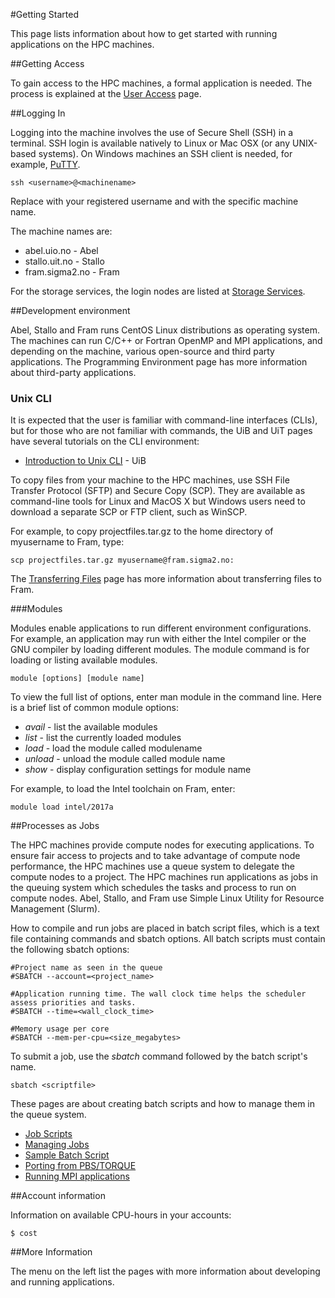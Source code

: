 #Getting Started

This page lists information about how to get started with running applications
on the HPC machines.

##Getting Access

To gain access to the HPC machines, a formal application is needed. The process
is explained at the [User Access](https://www.sigma2.no/node/36) page.

##Logging In

Logging into the machine involves the use of Secure Shell (SSH) in a terminal.
SSH login is available natively to Linux or Mac OSX (or any UNIX-based systems).
On Windows machines an SSH client is needed, for example, [PuTTY](http://putty.org).

    ssh <username>@<machinename>

Replace _<username>_ with your registered username and _<machinename>_ with the specific machine name.

The machine names are:

* abel.uio.no   - Abel
* stallo.uit.no - Stallo
* fram.sigma2.no - Fram

For the storage services, the login nodes are listed at [Storage Services](../storage/storageservices.md).

##Development environment

Abel, Stallo and Fram runs CentOS Linux distributions as operating system. The machines can run C/C++ or Fortran OpenMP and MPI applications, and depending on the machine, various open-source and third party applications. The Programming Environment page has more information about third-party applications.

### Unix CLI

It is expected that the user is familiar with command-line interfaces (CLIs), but for those who are not familiar with commands, the UiB and UiT pages have several tutorials on the CLI environment:

* [Introduction to Unix CLI](https://docs.hpc.uib.no/wiki/Introduction_to_Unix_CLI) - UiB

To copy files from your machine to the HPC machines, use SSH File Transfer Protocol (SFTP) and Secure Copy (SCP). They are available as command-line tools for Linux and MacOS X but Windows users need to download a separate SCP or FTP client, such as WinSCP.

For example, to copy projectfiles.tar.gz to the home directory of myusername to Fram, type:

    scp projectfiles.tar.gz myusername@fram.sigma2.no:

The [Transferring Files](../storage/file-transfering.md) page has more information about transferring files to Fram.

###Modules

Modules enable applications to run different environment configurations. For example, an application may run with either the Intel compiler or the GNU compiler by loading different modules. The module command is for loading or listing available modules.

    module [options] [module name]

To view the full list of options, enter man module in the command line. Here is a brief list of common module options:

* _avail_ - list the available modules
* _list_ - list the currently loaded modules
* _load  <module name>_ - load the module called modulename
* _unload  <module name>_ - unload the module called module name
* _show <module name>_  - display configuration settings for module name

For example, to load the Intel toolchain on Fram, enter:

    module load intel/2017a


##Processes as Jobs

The HPC machines provide compute nodes for executing applications. To ensure fair access to projects and to take advantage of compute node performance, the HPC machines use a queue system to delegate the compute nodes to a project. The HPC machines run applications as jobs in the queuing system which schedules the tasks and process to run on compute nodes. Abel, Stallo, and Fram use Simple Linux Utility for Resource Management (Slurm).

How to compile and run jobs are placed in batch script files, which is a text file containing commands and sbatch options.
All batch scripts must contain the following sbatch options:

    #Project name as seen in the queue
    #SBATCH --account=<project_name>

    #Application running time. The wall clock time helps the scheduler assess priorities and tasks.
    #SBATCH --time=<wall_clock_time>

    #Memory usage per core
    #SBATCH --mem-per-cpu=<size_megabytes>

To submit a job, use the _sbatch_ command followed by the batch script's name.

    sbatch <scriptfile>

These pages are about creating batch scripts and how to manage them in the queue system.
* [Job Scripts](../jobs/jobscripts.md)
* [Managing Jobs](../jobs/managing_jobs.md)
* [Sample Batch Script](../jobs/samplescript.md)
* [Porting from PBS/TORQUE](../jobs/porting.md)
* [Running MPI applications](../jobs/mpi_jobs.md)

##Account information

Information on available CPU-hours in your accounts:

    $ cost

##More Information

The menu on the left list the pages with more information about developing and running applications.
